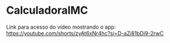 # CalculadoraIMC
Link para acesso do vídeo mostrando o app: https://youtube.com/shorts/zyAt6xNr4hc?si=D-aZi81bDi9-2rwC